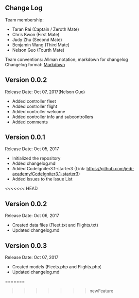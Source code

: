 ## Change Log

Team membership:  

- Taran Rai (Captain / Zeroth Mate)
- Chris Kwon (First Mate)
- Judy Zhu (Second Mate)
- Benjamin Wang (Third Mate)
- Nelson Guo (Fourth Mate)

Team conventions: Allman notation, markdown for changelog  
Changelog format: [Markdown](https://github.com/adam-p/markdown-here/wiki/Markdown-Cheatsheet) 


## Version 0.0.2

Release Date: Oct 07, 2017(Nelson Guo)

- Added controller fleet
- Added controller flight
- Added controller welcome
- Added controller info and subcontrollers
- Added comments


## Version 0.0.1

Release Date: Oct 05, 2017

- Initialized the repository
- Added changelog.md
- Added CodeIgniter3.1-starter3 (Link: https://github.com/jedi-academy/CodeIgniter3.1-starter3)
- Added Issues to the Issue List

<<<<<<< HEAD
## Version 0.0.2

Release Date: Oct 06, 2017

- Created data files (Fleet.txt and Flights.txt)
- Updated changelog.md

## Version 0.0.3

Release Date: Oct 07, 2017

- Created models (Fleets.php and Flights.php)
- Updated changelog.md


=======
>>>>>>> newFeature

